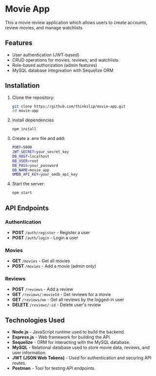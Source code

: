 # Movie App

This a movie review application which allows users to create accounts, review movies, and manage watchlists

## Features
- User authentication (JWT-based)
- CRUD operations for movies, reviews, and watchlists
- Role-based authorization (admin features)
- MySQL database integreation with Sequelize ORM

## Installation

1. Clone the repository:
   ```sh
   git clone https://github.com/thinkslip/movie-app.git
   cd movie-app
   ```

2. Install dependencies
   ```sh
   npm install
   ```

3. Create a .env file and add:
   ```sh
   PORT=5000
   JWT_SECRET=your_secret_key
   DB_HOST=localhost
   DB_USER=root
   DB_PASS=your_password
   DB_NAME=movie_app
   OMDB_API_KEY=your_omdb_api_key
   ```

4. Start the server:
   ```sh
   npm start
   ```

## API Endpoints

### Authentication
- **POST** `/auth/register` - Register a user
- **POST** `/auth/login` - Login a user

### Movies
- **GET** `/movies` - Get all movies
- **POST** `/movies` - Add a movie (admin only)

### Reviews
- **POST** `/reviews` - Add a review
- **GET** `/reviews/:movieId` - Get reviews for a movie
- **GET** `/reviews/me` - Get all reviews by the logged-in user
- **DELETE** `/reviews/:id` - Delete user's review

## Technologies Used

- **Node.js** - JavaScript runtime used to build the backend.
- **Express.js** - Web framework for building the API.
- **Sequelize** - ORM for interacting with the MySQL database.
- **MySQL** - Relational database used to store movie data, reviews, and user information.
- **JWT (JSON Web Tokens)** - Used for authentication and securing API routes.
- **Postman** - Tool for testing API endpoints.